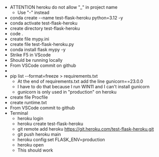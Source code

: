 * ATTENTION heroku do not allow "_" in project name
    * Use "-" instead
* conda create --name test-flask-heroku python=3.12 -y
* conda activate test-flask-heroku
* create directory test-flask-heroku
* code .
* create file mypy.ini
* create file test-flask-heroku.py
* conda install flask mypy -y
* Strike F5 in VScode
* Should be running locally
* From VSCode commit on github 
* 
* pip list --format=freeze > requirements.txt
    * At the end of requirements.txt add the line gunicorn==23.0.0
    * I have to do that because I run WIN11 and I can't install gunicorn
    * gunicorn is only used in "production" on heroku
* create file Procfile
* create runtime.txt
* From VSCode commit to github
* Terminal
    * heroku login
    * heroku create test-flask-heroku
    * git remote add heroku https://git.heroku.com/test-flask-heroku.git
    * git push heroku main
    * heroku config:set FLASK_ENV=production
    * heroku open
    * This should work